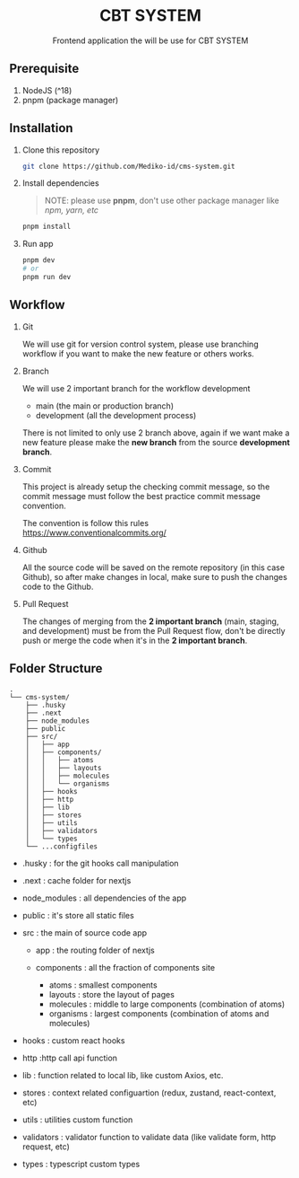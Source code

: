 <div align="center">
  
  # CBT SYSTEM

Frontend application the will be use for CBT SYSTEM

</div>

## Prerequisite

1. NodeJS (^18)
2. pnpm (package manager)

## Installation

1. Clone this repository

   ```sh
   git clone https://github.com/Mediko-id/cms-system.git
   ```

2. Install dependencies

   > NOTE: please use **pnpm**, don't use other package manager like _npm, yarn, etc_

   ```sh
   pnpm install
   ```

3. Run app

   ```sh
   pnpm dev
   # or
   pnpm run dev
   ```

## Workflow

1. Git

   We will use git for version control system, please use branching workflow if you want to make the new feature or
   others works.

2. Branch

   We will use 2 important branch for the workflow development

   - main (the main or production branch)
   - development (all the development process)

   There is not limited to only use 2 branch above, again if we want make a new feature please make the **new branch**
   from the source **development branch**.

3. Commit

   This project is already setup the checking commit message, so the commit message must follow the best practice commit
   message convention.

   The convention is follow this rules https://www.conventionalcommits.org/

4. Github

   All the source code will be saved on the remote repository (in this case Github), so after make changes in local,
   make sure to push the changes code to the Github.

5. Pull Request

   The changes of merging from the **2 important branch** (main, staging, and development) must be from the Pull Request
   flow, don't be directly push or merge the code when it's in the **2 important branch**.

## Folder Structure

```
.
└── cms-system/
    ├── .husky
    ├── .next
    ├── node_modules
    ├── public
    ├── src/
    │   ├── app
    │   ├── components/
    │   │   ├── atoms
    │   │   ├── layouts
    │   │   ├── molecules
    │   │   └── organisms
    │   ├── hooks
    │   ├── http
    │   ├── lib
    │   ├── stores
    │   ├── utils
    │   ├── validators
    │   └── types
    └── ...configfiles
```

- .husky : for the git hooks call manipulation
- .next : cache folder for nextjs
- node_modules : all dependencies of the app
- public : it's store all static files
- src : the main of source code app

  - app : the routing folder of nextjs
  - components : all the fraction of components site

    - atoms : smallest components
    - layouts : store the layout of pages
    - molecules : middle to large components (combination of atoms)
    - organisms : largest components (combination of atoms and molecules)

- hooks : custom react hooks
- http :http call api function
- lib : function related to local lib, like custom Axios, etc.
- stores : context related configuartion (redux, zustand, react-context, etc)
- utils : utilities custom function
- validators : validator function to validate data (like validate form, http request, etc)
- types : typescript custom types
